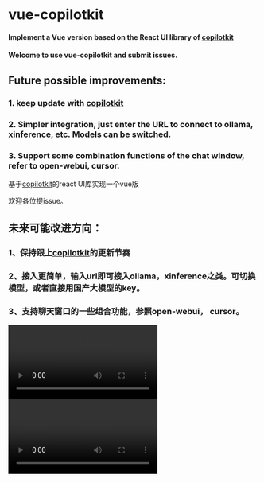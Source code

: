 # vue-copilotkit
#### Implement a Vue version based on the React UI library of [copilotkit](https://github.com/CopilotKit/CopilotKit)
#### Welcome to use vue-copilotkit and submit issues.
## Future possible improvements:
### 1. keep update with [copilotkit](https://github.com/CopilotKit/CopilotKit)
### 2. Simpler integration, just enter the URL to connect to ollama, xinference, etc. Models can be switched.
### 3. Support some combination functions of the chat window, refer to open-webui, cursor.

基于[copilotkit](https://github.com/CopilotKit/CopilotKit)的react UI库实现一个vue版

欢迎各位提issue。

## 未来可能改进方向：
### 1、保持跟上[copilotkit](https://github.com/CopilotKit/CopilotKit)的更新节奏
### 2、接入更简单，输入url即可接入ollama，xinference之类。可切换模型，或者直接用国产大模型的key。
### 3、支持聊天窗口的一些组合功能，参照open-webui， cursor。

![Video](https://user-images.githubusercontent.com/fe-51shebao/.github/demo1.mov)
![Video](https://user-images.githubusercontent.com/fe-51shebao/.github/demo3.mov)

